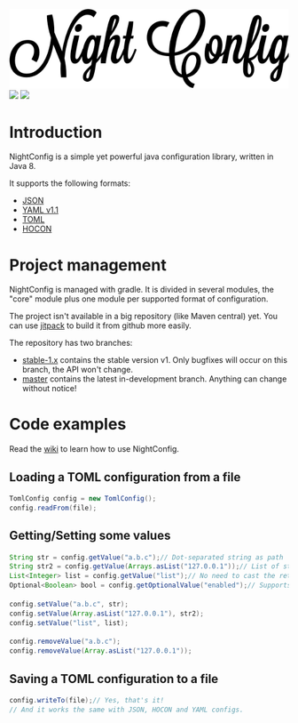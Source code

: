 ![Night Config](logo.png)  
[![](https://jitpack.io/v/TheElectronWill/Night-Config.svg)](https://jitpack.io/#TheElectronWill/Night-Config)
![](https://img.shields.io/github/commits-since/TheElectronWill/Night-Config/v1.0.2.svg)

# Introduction
NightConfig is a simple yet powerful java configuration library, written in Java 8.

It supports the following formats:
- [JSON](http://www.json.org/)
- [YAML v1.1](http://yaml.org/)
- [TOML](https://github.com/toml-lang/toml)
- [HOCON](https://github.com/typesafehub/config/blob/master/HOCON.md)

# Project management
NightConfig is managed with gradle. It is divided in several modules, the "core" module plus one module per supported format of configuration.

The project isn't available in a big repository (like Maven central) yet. You can use [jitpack](https://jitpack.io/#TheElectronWill/Night-Config) to build it from github more easily.

The repository has two branches:
- [stable-1.x](https://github.com/TheElectronWill/Night-Config/tree/stable-1.x) contains the stable version v1. Only bugfixes will occur on this branch, the API won't change.
- [master](https://github.com/TheElectronWill/Night-Config/tree/master) contains the latest in-development branch. Anything can change without notice!

# Code examples
Read the [wiki](https://github.com/TheElectronWill/Night-Config/wiki) to learn how to use NightConfig.

## Loading a TOML configuration from a file
```java
TomlConfig config = new TomlConfig();
config.readFrom(file);
```

## Getting/Setting some values
```java
String str = config.getValue("a.b.c");// Dot-separated string as path
String str2 = config.getValue(Arrays.asList("127.0.0.1"));// List of strings as path, in case you need dots in the path 
List<Integer> list = config.getValue("list");// No need to cast the returned value!
Optional<Boolean> bool = config.getOptionalValue("enabled");// Supports Optional gets

config.setValue("a.b.c", str);
config.setValue(Array.asList("127.0.0.1"), str2);
config.setValue("list", list);

config.removeValue("a.b.c");
config.removeValue(Array.asList("127.0.0.1"));
```

## Saving a TOML configuration to a file
```java
config.writeTo(file);// Yes, that's it!
// And it works the same with JSON, HOCON and YAML configs.
```
